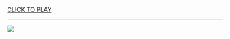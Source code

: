 
<a href="https://premium76.site?title=scary_maze_game_unblocked&ref=13M">CLICK TO PLAY</a></h3>
<hr>

<a href="https://premium76.site?title=scary_maze_game_unblocked&ref=13M"><img src="https://clearcache.store/games.png"></a>


